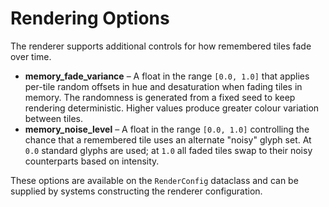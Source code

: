 # Rendering Options

The renderer supports additional controls for how remembered tiles fade over time.

- **memory_fade_variance** – A float in the range `[0.0, 1.0]` that applies per-tile
  random offsets in hue and desaturation when fading tiles in memory.  The
  randomness is generated from a fixed seed to keep rendering deterministic.
  Higher values produce greater colour variation between tiles.
- **memory_noise_level** – A float in the range `[0.0, 1.0]` controlling the
  chance that a remembered tile uses an alternate "noisy" glyph set.  At `0.0`
  standard glyphs are used; at `1.0` all faded tiles swap to their noisy
  counterparts based on intensity.

These options are available on the `RenderConfig` dataclass and can be supplied
by systems constructing the renderer configuration.

